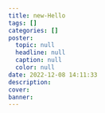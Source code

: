 ```yaml
---
title: new-Hello
tags: []
categories: []
poster:
  topic: null
  headline: null
  caption: null
  color: null
date: 2022-12-08 14:11:33
description:
cover:
banner:
---
```

